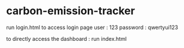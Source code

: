 # carbon-emission-tracker

run login.html to access login page
user : 123
password : qwertyui123

to directly access the dashboard : run index.html
